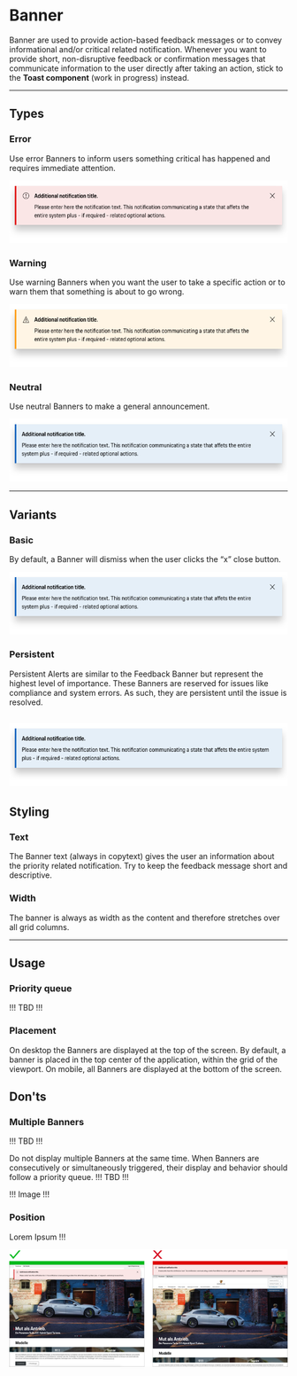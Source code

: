 # Banner

Banner are used to provide action-based feedback messages or to convey informational and/or critical related notification.
Whenever you want to provide short, non-disruptive feedback or confirmation messages that communicate information to the user directly after taking an action,
stick to the **Toast component** (work in progress) instead.

---

## Types

### Error

Use error Banners to inform users something critical has happened and requires immediate attention.

![Banner notification error](./assets/feedback-banner-error.png)

### Warning

Use warning Banners when you want the user to take a specific action or to warn them that something is about to go wrong.

![Banner notification warning](./assets/feedback-banner-warning.png)


### Neutral

Use neutral Banners to make a general announcement.

![Banner notification neutral](./assets/feedback-banner-neutral.png)



---

## Variants

### Basic

By default, a Banner will dismiss when the user clicks the “x” close button.

![Banner notification neutral](./assets/feedback-banner-neutral.png)


### Persistent

Persistent Alerts are similar to the Feedback Banner but represent the highest level of importance.
These Banners are reserved for issues like compliance and system errors. As such, they are persistent until the issue is resolved.

![Banner notification neutral persistent](./assets/feedback-banner-neutral-persistent.png)
---

## Styling

### Text
The Banner text (always in copytext) gives the user an information about the priority related notification.
Try to keep the feedback message short and descriptive.

### Width

The banner is always as width as the content and therefore stretches over all grid columns. 

---

## Usage

### Priority queue

!!! TBD !!!

### Placement

On desktop the Banners are displayed at the top of the screen. By default, a banner is placed 
in the top center of the application, within the grid of the viewport. On mobile, all Banners 
are displayed at the bottom of the screen. 

## Don'ts

### Multiple Banners

!!! TBD !!!

Do not display multiple Banners at the same time. When Banners are consecutively 
or simultaneously triggered, their display and behavior should follow a priority queue. !!! TBD !!!

!!! Image !!!

### Position

Lorem Ipsum !!!


![Banner position](./assets/feedback-banner-position.png)